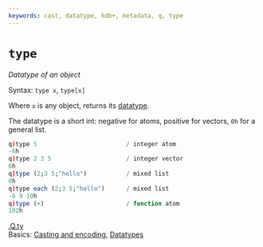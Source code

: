 ```yaml
---
keywords: cast, datatype, kdb+, metadata, q, type
---
```


# `type`




_Datatype of an object_

Syntax: `type x`, `type[x]` 

Where `x` is any object, returns its [datatype](../basics/datatypes.md).

The datatype is a short int: negative for atoms, positive for vectors, `0h` for a general list.

```q
q)type 5                         / integer atom
-6h   
q)type 2 3 5                     / integer vector
6h   
q)type (2;3 5;"hello")           / mixed list
0h
q)type each (2;3 5;"hello")      / mixed list
-6 9 10h
q)type (+)                       / function atom
102h
```

<i class="far fa-hand-point-right"></i> 
[.Q.ty](dotq.md#qty-type)  
Basics: [Casting and encoding](../basics/casting.md),
[Datatypes](../basics/datatypes.md)


